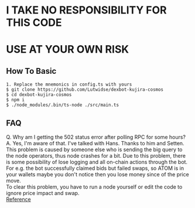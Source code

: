 # I TAKE NO RESPONSIBILITY FOR THIS CODE

# USE AT YOUR OWN RISK

## How To Basic

```
1. Replace the mnemonics in config.ts with yours
$ git clone https://github.com/Lutwidse/dexbot-kujira-cosmos
$ cd dexbot-kujira-cosmos
$ npm i
$ ./node_modules/.bin/ts-node ./src/main.ts
```

## FAQ

Q. Why am I getting the 502 status error after polling RPC for some hours?  
A. Yes, I'm aware of that. I've talked with Hans. Thanks to him and Setten.  
This problem is caused by someone else who is sending the big query to the node operators, thus node crashes for a bit. Due to this problem, there is some possibility of lose logging and all on-chain actions through the bot.  
For e.g. the bot successfully claimed bids but failed swaps, so ATOM is in your wallets maybe you don't notice then you lose money since of the price move.  
To clear this problem, you have to run a node yourself or edit the code to ignore price impact and swap.  
[Reference](../../tree/7677d231b9cd7a96f525128c05598895e0199a8b/src/main.ts#L117)
